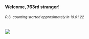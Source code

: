 #### Welcome, 763rd stranger!

###### <sup>P.S. counting started approximately in 10.01.22</sup>

<img src="https://kraftwerk28.pp.ua/vcnt.png"></img>
